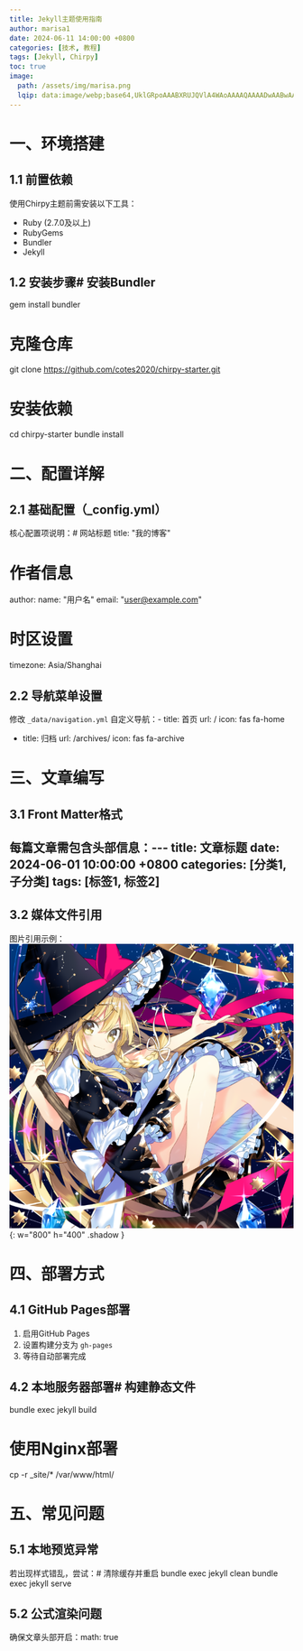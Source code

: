 ```yaml
---
title: Jekyll主题使用指南
author: marisa1
date: 2024-06-11 14:00:00 +0800
categories: [技术, 教程]
tags: [Jekyll, Chirpy]
toc: true
image:
  path: /assets/img/marisa.png
  lqip: data:image/webp;base64,UklGRpoAAABXRUJQVlA4WAoAAAAQAAAADwAABwAAQUxQSDIAAAARL0AmbZurmr57yyIiqE8oiG0bejIYEQTgqiDA9vqnsUSI6H+oAERp2HZ65qP/VIAWAFZQOCBCAAAA8AEAnQEqEAAIAAVAfCWkAALp8sF8rgRgAP7o9FDvMCkMde9PK7euH5M1m6VWoDXf2FkP3BqV0ZYbO6NA/VFIAAAA
---
```


# 一、环境搭建

## 1.1 前置依赖
使用Chirpy主题前需安装以下工具：
- Ruby (2.7.0及以上)
- RubyGems
- Bundler
- Jekyll

## 1.2 安装步骤# 安装Bundler
gem install bundler

# 克隆仓库
git clone https://github.com/cotes2020/chirpy-starter.git

# 安装依赖
cd chirpy-starter
bundle install

# 二、配置详解

## 2.1 基础配置（_config.yml）
核心配置项说明：# 网站标题
title: "我的博客"

# 作者信息
author:
  name: "用户名"
  email: "user@example.com"

# 时区设置
timezone: Asia/Shanghai
## 2.2 导航菜单设置
修改 `_data/navigation.yml` 自定义导航：- title: 首页
  url: /
  icon: fas fa-home

- title: 归档
  url: /archives/
  icon: fas fa-archive

# 三、文章编写

## 3.1 Front Matter格式
每篇文章需包含头部信息：---
title: 文章标题
date: 2024-06-01 10:00:00 +0800
categories: [分类1, 子分类]
tags: [标签1, 标签2]
---
## 3.2 媒体文件引用
图片引用示例：![示例图片](/assets/img/marisa.png){: w="800" h="400" .shadow }

# 四、部署方式

## 4.1 GitHub Pages部署
1. 启用GitHub Pages
2. 设置构建分支为 `gh-pages`
3. 等待自动部署完成

## 4.2 本地服务器部署# 构建静态文件
bundle exec jekyll build

# 使用Nginx部署
cp -r _site/* /var/www/html/

# 五、常见问题

## 5.1 本地预览异常
若出现样式错乱，尝试：# 清除缓存并重启
bundle exec jekyll clean
bundle exec jekyll serve
## 5.2 公式渲染问题
确保文章头部开启：math: true
